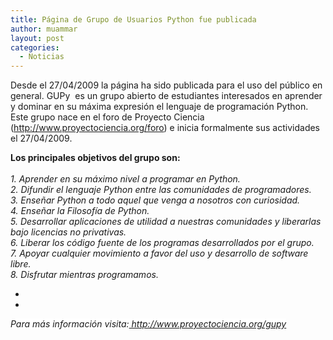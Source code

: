 ```yaml
---
title: Página de Grupo de Usuarios Python fue publicada
author: muammar
layout: post
categories:
  - Noticias
---
```

Desde el 27/04/2009 la página ha sido publicada para el uso del público en general. GUPy  es un grupo abierto de estudiantes interesados en aprender y dominar en su máxima expresión el lenguaje de programación Python. Este grupo nace en el foro de Proyecto Ciencia (<a style="text-decoration: none; font-weight: normal; color: #1b57b1;" title="http://www.proyectociencia.org/foro" href="http://www.proyectociencia.org/foro">http://www.proyectociencia.org/foro</a>) e inicia formalmente sus actividades el 27/04/2009.

<p style="text-align: left;">
  <strong>Los principales objetivos del grupo son:</strong><br /> <em><br /> 1. Aprender en su máximo nivel a programar en Python.<br /> 2. Difundir el lenguaje Python entre las comunidades de programadores.<br /> 3. Enseñar Python a todo aquel que venga a nosotros con curiosidad.<br /> 4. Enseñar la Filosofía de Python.<br /> 5. Desarrollar aplicaciones de utilidad a nuestras comunidades y liberarlas bajo licencias no privativas.<br /> 6. Liberar los código fuente de los programas desarrollados por el grupo.<br /> 7. Apoyar cualquier movimiento a favor del uso y desarrollo de software libre.<br /> 8. Disfrutar mientras programamos.</em>
</p>

*  
*

<p style="text-align: left;">
  <span style="background-color: #ffffff;"><em>Para más información visita:</em><em><a href=" http://www.proyectociencia.org/gupy"> http://www.proyectociencia.org/gupy</a></em></span>
</p>
